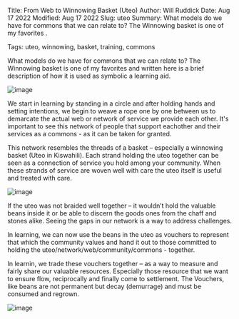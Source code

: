 Title: From Web to Winnowing Basket (Uteo)
Author: Will Ruddick
Date: Aug 17 2022
Modified: Aug 17 2022
Slug: uteo
Summary: What models do we have for commons that we can relate to? The Winnowing basket is one of my favorites .

Tags: uteo, winnowing, basket, training, commons


What models do we have for commons that we can relate to? The Winnowing basket is one of my favorites and written here is a brief description of how it is used as symbolic a learning aid.

![image](images/blog/uteo1.webp)


We start in learning by standing in a circle and after holding hands and setting intentions, we begin to weave a rope one by one between us to demarcate the actual web or network of service we provide each other. It's important to see this network of people that support eachother and their services as a commons - as it can be taken for granted.

This network resembles the threads of a basket – especially a winnowing basket (Uteo in Kiswahili). Each strand holding the uteo together can be seen as a connection of service you hold among your community.  When these strands of service are woven well with care the uteo itself is useful and treated with care. 

![image](images/blog/uteo2.webp)

If the uteo was not braided well together – it wouldn’t hold the valuable beans inside it or be able to discern the goods ones from the chaff and stones alike. Seeing the gaps in our network is a way to address challenges.

In learning, we can now use the beans in the uteo as vouchers to represent that which the community values and hand it out to those committed to holding the uteo/network/web/community/commons - together. 

In learnin, we trade these vouchers together – as a way to measure and fairly share our valuable resources. Especially those resource that we want to ensure flow, reciprocally and finally come to settlement. The Vouchers, like beans are not permanent but decay (demurrage) and must be consumed and regrown.

![image](images/blog/uteo3.webp)

